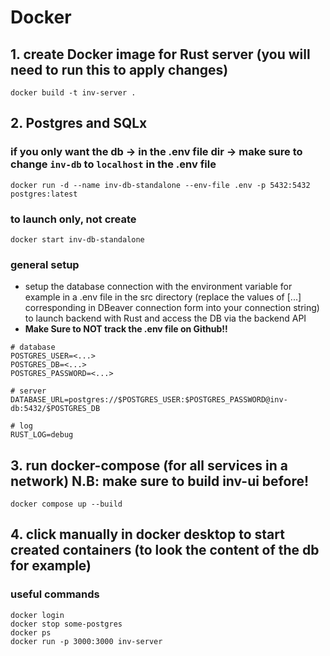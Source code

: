 # Docker
## 1. create Docker image for Rust server (you will need to run this to apply changes)
```
docker build -t inv-server .
```
## 2. Postgres and SQLx
### if you only want the db -> in the .env file dir -> make sure to change `inv-db` to `localhost` in the .env file
```console
docker run -d --name inv-db-standalone --env-file .env -p 5432:5432 postgres:latest
```
### to launch only, not create
```console
docker start inv-db-standalone
```

### general setup
- setup the database connection with the environment variable for example in a .env file in the src directory (replace the values of [...] corresponding in DBeaver connection form into your connection string) to launch backend with Rust and access the DB via the backend API
- **Make Sure to NOT track the .env file on Github!!**
```
# database
POSTGRES_USER=<...>
POSTGRES_DB=<...>
POSTGRES_PASSWORD=<...>

# server
DATABASE_URL=postgres://$POSTGRES_USER:$POSTGRES_PASSWORD@inv-db:5432/$POSTGRES_DB

# log
RUST_LOG=debug
```
## 3. run docker-compose (for all services in a network) N.B: make sure to build inv-ui before!
```
docker compose up --build
```
## 4. click manually in docker desktop to start created containers (to look the content of the db for example)

### useful commands
```
docker login
docker stop some-postgres
docker ps
docker run -p 3000:3000 inv-server
```
